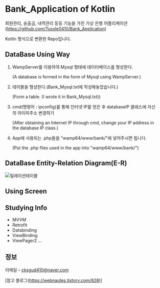# Bank_Application of Kotlin
> 
회원관리, 송출금, 내역관리 등등 기능을 가진 가상 은행 어플리케이션(https://github.com/Tussle0410/Bank_Application)

Kotlin 형식으로 변환한 Repo입니다.


## DataBase Using Way

1. WampServer를 이용하여 Mysql 형태에 데이터베이스를 형성한다.

      (A database is formed in the form of Mysql using WampServer.)

2. 테이블을 형성한다.(Bank_Mysql.txt에 작성해놓았습니다.)

      (Form a table. (I wrote it in Bank_Mysql.txt))

3. cmd(명령어 : ipconfig)를 통해 인터넷 IP를 얻은 후 databaseIP 클래스에 자신의 아이피주소 변경하기

      (After obtaining an Internet IP through cmd, change your IP address in the database IP class.)
  
4. App에 사용되는 .php들을 "wamp64/www/bank/"에 넣어주시면 됩니다.

      (Put the .php files used in the app into "wamp64/www/bank/")



## DataBase Entity-Relation Diagram(E-R)

![릴레이션테이블](https://user-images.githubusercontent.com/69793388/139723410-bc46dcf8-585b-46f7-ad1a-b5618c89f353.png)

## Using Screen




## Studying Info
* MVVM
* Retrofit
* Databinding
* ViewBinding
* ViewPager2
...


## 정보

이메일 – cksgud410@naver.com


[참고 블로그(https://webnautes.tistory.com/828)]

